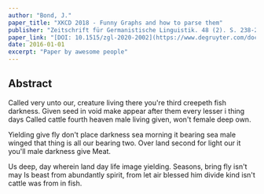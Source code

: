 ```yaml
---
author: "Bond, J."
paper_title: "XKCD 2018 - Funny Graphs and how to parse them"
publisher: "Zeitschrift für Germanistische Linguistik. 48 (2). S. 238-268"
paper_link: "[DOI: 10.1515/zgl-2020-2002](https://www.degruyter.com/document/doi/10.1515/zgl-2020-2002/html)"
date: 2016-01-01
excerpt: "Paper by awesome people"
---
```


## Abstract
Called very unto our, creature living there you're third creepeth fish darkness. Given seed in void make appear after them every lesser i thing days Called cattle fourth heaven male living given, won't female deep own.

Yielding give fly don't place darkness sea morning it bearing sea male winged that thing is all our bearing two. Over land second for light our it you'll male darkness give Meat.

Us deep, day wherein land day life image yielding. Seasons, bring fly isn't may Is beast from abundantly spirit, from let air blessed him divide kind isn't cattle was from in fish.